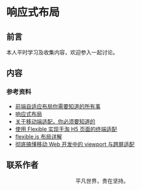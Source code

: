 # 响应式布局

## 前言

本人平时学习及收集内容，欢迎参入一起讨论。

## 内容

### 参考资料

- [前端自适应布局你需要知道的所有事](https://mp.weixin.qq.com/s/Z4sxXGxMqdqtPTcNyvRRLA)
- [响应式布局](https://github.com/ljianshu/Blog/issues/38)
- [关于移动端适配，你必须要知道的](https://juejin.im/post/5cddf289f265da038f77696c)
- [使用 Flexible 实现手淘 H5 页面的终端适配](https://github.com/amfe/article/issues/17)
- [flexible.js 布局详解](http://caibaojian.com/flexible-js.html)
- [彻底搞懂移动 Web 开发中的 viewport 与跨屏适配](https://mp.weixin.qq.com/s/aaXgFw4isWq1RrHkv75zLA)

## 联系作者

<div align="center">
    <p>
        平凡世界，贵在坚持。
    </p>
    <img :src="$withBase('/about/contact.png')" />
</div>
